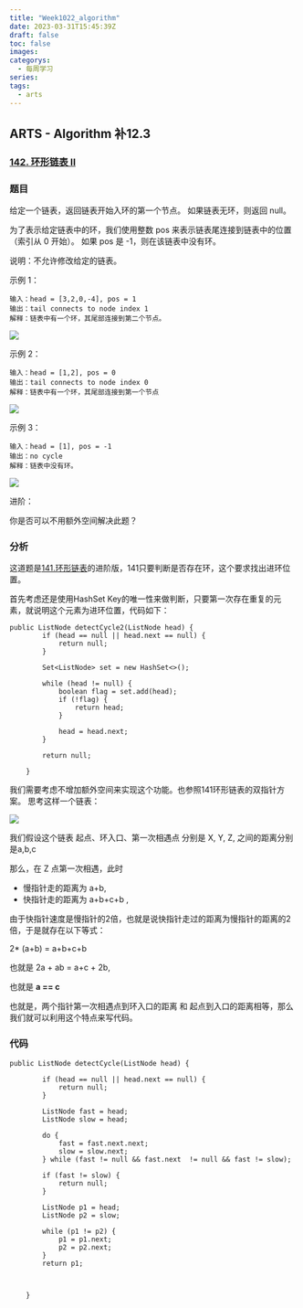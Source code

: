 ```yaml
---
title: "Week1022_algorithm"
date: 2023-03-31T15:45:39Z
draft: false 
toc: false
images:
categorys:
  - 每周学习
series:
tags:
  - arts 
---
```


## ARTS - Algorithm 补12.3
### [142. 环形链表 II](https://leetcode-cn.com/problems/linked-list-cycle-ii/)

### 题目
给定一个链表，返回链表开始入环的第一个节点。 如果链表无环，则返回 null。

为了表示给定链表中的环，我们使用整数 pos 来表示链表尾连接到链表中的位置（索引从 0 开始）。 如果 pos 是 -1，则在该链表中没有环。

说明：不允许修改给定的链表。

 

示例 1：

```
输入：head = [3,2,0,-4], pos = 1
输出：tail connects to node index 1
解释：链表中有一个环，其尾部连接到第二个节点。
```
![](https://assets.leetcode-cn.com/aliyun-lc-upload/uploads/2018/12/07/circularlinkedlist.png)

示例 2：

```
输入：head = [1,2], pos = 0
输出：tail connects to node index 0
解释：链表中有一个环，其尾部连接到第一个节点
```
![](https://assets.leetcode-cn.com/aliyun-lc-upload/uploads/2018/12/07/circularlinkedlist_test2.png)

示例 3：

```
输入：head = [1], pos = -1
输出：no cycle
解释：链表中没有环。
```
![](https://assets.leetcode-cn.com/aliyun-lc-upload/uploads/2018/12/07/circularlinkedlist_test3.png)

进阶：

你是否可以不用额外空间解决此题？

### 分析
这道题是[141.环形链表](https://leetcode-cn.com/problems/linked-list-cycle/)的进阶版，141只要判断是否存在环，这个要求找出进环位置。

首先考虑还是使用HashSet Key的唯一性来做判断，只要第一次存在重复的元素，就说明这个元素为进环位置，代码如下：

```
public ListNode detectCycle2(ListNode head) {
        if (head == null || head.next == null) {
            return null;
        }

        Set<ListNode> set = new HashSet<>();

        while (head != null) {
            boolean flag = set.add(head);
            if (!flag) {
                return head;
            }

            head = head.next;
        }

        return null;

    }
```

我们需要考虑不增加额外空间来实现这个功能。也参照141环形链表的双指针方案。
思考这样一个链表：

![](https://img-blog.csdn.net/20151009091556303)


我们假设这个链表 起点、环入口、第一次相遇点 分别是 X, Y, Z, 之间的距离分别是a,b,c

那么，在 Z 点第一次相遇，此时 

* 慢指针走的距离为 a+b, 
* 快指针走的距离为  a+b+c+b ,

由于快指针速度是慢指针的2倍，也就是说快指针走过的距离为慢指针的距离的2倍，于是就存在以下等式：

2* (a+b) = a+b+c+b 

也就是
2a + ab = a+c + 2b,

也就是 
**a == c**
 
也就是，两个指针第一次相遇点到环入口的距离 和 起点到入口的距离相等，那么我们就可以利用这个特点来写代码。

### 代码

```
public ListNode detectCycle(ListNode head) {

        if (head == null || head.next == null) {
            return null;
        }

        ListNode fast = head;
        ListNode slow = head;

        do {
            fast = fast.next.next;
            slow = slow.next;
        } while (fast != null && fast.next  != null && fast != slow);

        if (fast != slow) {
            return null;
        }

        ListNode p1 = head;
        ListNode p2 = slow;

        while (p1 != p2) {
            p1 = p1.next;
            p2 = p2.next;
        }
        return p1;



    }

```